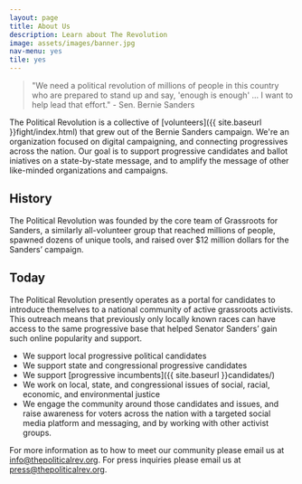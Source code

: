 ```yaml
---
layout: page
title: About Us
description: Learn about The Revolution
image: assets/images/banner.jpg
nav-menu: yes
tile: yes
---
```


> "We need a political revolution of millions of people in this country who are prepared to stand up and say, 'enough is enough' ... I want to help lead that effort." - Sen. Bernie Sanders

The Political Revolution is a collective of [volunteers]({{ site.baseurl }}fight/index.html) that grew out of the Bernie Sanders campaign. We're an organization focused on digital campaigning, and connecting progressives across the nation. Our goal is to support progressive candidates and ballot iniatives on a state-by-state message, and to amplify the message of other like-minded organizations and campaigns.

## History

The Political Revolution was founded by the core team of Grassroots for Sanders, a similarly all-volunteer group that reached millions of people, spawned dozens of unique tools, and raised over $12 million dollars for the Sanders’ campaign.

## Today

The Political Revolution presently operates as a portal for candidates to introduce themselves to a national community of active grassroots activists. This outreach means that previously only locally known races can have access to the same progressive base that helped Senator Sanders’ gain such online popularity and support.

* We support local progressive political candidates
* We support state and congressional progressive candidates
* We support [progressive incumbents]({{ site.baseurl }}candidates/)
* We work on local, state, and congressional issues of social, racial, economic, and environmental justice
* We engage the community around those candidates and issues, and raise awareness for voters across the nation with a targeted social media platform and messaging, and by working with other activist groups.

For more information as to how to meet our community please email us at info@thepoliticalrev.org.
For press inquiries please email us at press@thepoliticalrev.org.
